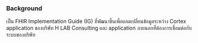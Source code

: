 ### Background

เป็น FHIR Implementation Guide (IG) ที่พัฒนาขึ้นเพื่อแลดเปลี่ยนข้อมูลระหว่าง Cortex application ของบริษัท H LAB Consulting และ application ภายนอกที่ต้องการเชื่อมต่อกับระบบของบริษัท
<br />
<br />
